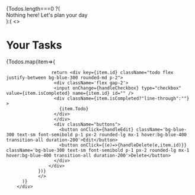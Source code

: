 <div className="todos flex flex-col gap-2 p-3">
          {Todos.length===0 ?(<div className='text-2xl m-auto'>Nothing here! Let's plan your day</div>):(
                  <>
                  <h1 className='text-lg font-bold'>Your Tasks</h1>
                    {Todos.map(item=>{
          
                     return <div key={item.id} className="todo flex justify-between bg-blue-300 rounded-md p-2">
                      <div className='flex gap-2'>
                      <input onChange={handleCheckbox} type="checkbox" value={item.isCompleted} name={item.id} id="" />
                      <div className={item.isCompleted?"line-through":""} >
                        {item.Todo}
                      </div>
                      </div>
                      <div className="buttons">
                        <button onClick={handleEdit} className='bg-blue-300 text-sm font-semibold p-1 px-2 rounded-lg mx-1 hover:bg-blue-400 transition-all duration-200'>Edit</button>
                        <button onClick={(e)=>{handleDelete(e,item.id)}} className='bg-blue-300 text-sm font-semibold p-1 px-2 rounded-lg mx-1 hover:bg-blue-400 transition-all duration-200'>Delete</button>
                      </div>
                    </div>
                })}
                </>
          )}
        </div>